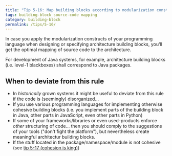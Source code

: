 ```yaml
---
title: "Tip 5-16: Map building blocks according to modularization constructs of your programming language!"
tags: building-block source-code mapping
category: building-block
permalink: /tips/5-16/
---
```


In case you apply the modularization constructs of your programming language
when designing or specifying architecture building blocks, you'll get
the optimal mapping of source code to the architecture.

For development of Java systems, for example, architecture building blocks
(i.e. level-1 blackboxes) shall correspond to Java packages.

## When to deviate from this rule

* In _historically_ grown systems it might be useful to deviate
from this rule if the code is (seemingly) disorganized...
* If you use various programming languages for implementing otherwise
cohesive building blocks (i.e. you implement parts of the building block
  in Java, other parts in JavaScript, even other parts in Python)
* If some of your frameworks/libraries or even used-products enforce
_other_ structuring of code... then you should comply to the suggestions
of your tools ("don't fight the platform"), but nevertheless create
meaningful architectur building blocks.
* If the stuff located in the package/namespace/module is not cohesive
(see [tip 5-17 (cohesion is king)](/tips/5-17))
